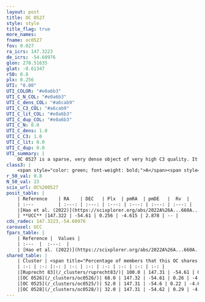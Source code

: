 ```yaml
---
layout: post
title: OC 0527
style: style
title_flag: true
more_names: 
fname: oc0527
fov: 0.027
ra_icrs: 147.3223
de_icrs: -54.60976
glon: 278.51635
glat: -0.61347
r50: 0.8
plx: 0.256
UTI: "0.00"
UTI_COLOR: "#e0a6b3"
UTI_C_N_COL: "#e0a6b3"
UTI_C_dens_COL: "#a6cab9"
UTI_C_C3_COL: "#a6cab9"
UTI_C_lit_COL: "#e0a6b3"
UTI_C_dup_COL: "#e0a6b3"
UTI_C_N: 0.0
UTI_C_dens: 1.0
UTI_C_C3: 1.0
UTI_C_lit: 0.0
UTI_C_dup: 0.0
UTI_summary: |
    OC 0527 is a sparse, very dense object of very high C3 quality. It was recently reported in the literature.<br><br><span style="color: #99180f; font-weight: bold;">Warning: </span>This is very likely a duplicate object, which shares a large percentage of members with at least one previously reported entry, and a significant percentage with at least one entry reported in the same catalogue.<br><br><span style="color: #99180f; font-weight: bold;">Warning: </span>contains less than 25 stars with <i>P>0.5</i> estimated.
class3: |
    <span style="color: green; font-weight: bold;">A</span><span style="color: green; font-weight: bold;">A</span>
r_50_val: 0.8
N_50_val: 23
scix_url: OC%200527
posit_table: |
    | Reference    | RA    | DEC   | Plx  | pmRA  | pmDE   |  Rv  |
    | :---         | :---: | :---: | :---: | :---: | :---: | :---: |
    |[Hao et al. (2022)](https://scixplorer.org/abs/2022A%26A...660A...4H) | 147.306 | -54.604 | 0.262 | -4.588 | 2.89 | -- |
    | **UCC** |147.322 | -54.61 | 0.256 | -4.615 | 2.878 | -- | 
cds_radec: 147.3223,-54.60976
carousel: UCC
fpars_table: |
    | Reference |  Values |
    | :---  |  :---:  |
    | [Hao et al. (2022)](https://scixplorer.org/abs/2022A%26A...660A...4H) | `AG=1.6, age=6.7, Z=0.028` |
shared_table: |
    | Cluster | <span title="Percentage of members that this OC shares with the ones listed">%</span>   | RA   | DEC   | Plx   | pmRA  | pmDE  | Rv | UTI |
    | :-: | :-: |:-: | :-: | :-: | :-: | :-: | :-: | :-: |
    |[Ruprecht 83](/_clusters/ruprecht83/)| 100.0 | 147.31 | -54.61 | 0.25 | -4.61 | 2.89 | 25.15 |0.9 |
    |[OC 0526](/_clusters/oc0526/)| 68.0 | 147.32 | -54.61 | 0.26 | -4.64 | 2.87 | -- |0.0 |
    |[OC 0525](/_clusters/oc0525/)| 52.0 | 147.31 | -54.6 | 0.22 | -4.6 | 2.87 | -- |0.0 |
    |[OC 0528](/_clusters/oc0528/)| 32.0 | 147.31 | -54.62 | 0.29 | -4.6 | 2.92 | 25.6 |0.0 |
---
```

